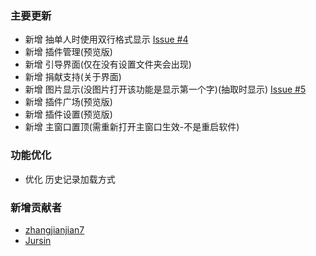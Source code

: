### 主要更新
- 新增 抽单人时使用双行格式显示 [Issue #4](https://github.com/SECTL/SecRandom/issues/4)
- 新增 插件管理(预览版)
- 新增 引导界面(仅在没有设置文件夹会出现)
- 新增 捐献支持(关于界面)
- 新增 图片显示(没图片打开该功能是显示第一个字)(抽取时显示) [Issue #5](https://github.com/SECTL/SecRandom/issues/5)
- 新增 插件广场(预览版)
- 新增 插件设置(预览版)
- 新增 主窗口置顶(需重新打开主窗口生效-不是重启软件)

### 功能优化
- 优化 历史记录加载方式

### 新增贡献者
- [zhangjianjian7](https://github.com/zhangjianjian7)
- [Jursin](https://github.com/Jursin)
